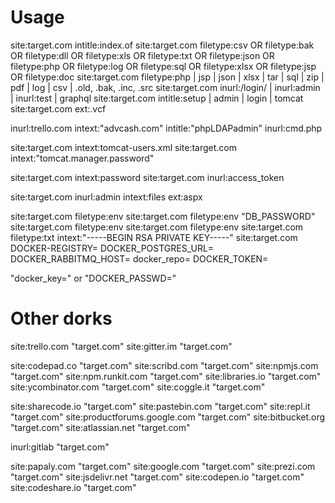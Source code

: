 # Usage
site:target.com intitle:index.of
site:target.com filetype:csv OR filetype:bak OR filetype:dll OR filetype:xls OR filetype:txt OR filetype:json OR filetype:php OR filetype:log OR filetype:sql OR filetype:xlsx OR filetype:jsp OR filetype:doc
site:target.com filetype:php | jsp | json | xlsx | tar | sql | zip | pdf | log | csv | .old, .bak, .inc, .src
site:target.com inurl:/login/ | inurl:admin | inurl:test | graphql
site:target.com intitle:setup | admin | login | tomcat
site:target.com ext:.vcf

inurl:trello.com intext:"advcash.com"
intitle:"phpLDAPadmin" inurl:cmd.php

site:target.com intext:tomcat-users.xml
site:target.com intext:"tomcat.manager.password"

site:target.com intext:password
site:target.com inurl:access_token

site:target.com inurl:admin intext:files ext:aspx

site:target.com filetype:env
site:target.com filetype:env "DB_PASSWORD"
site:target.com filetype:env
site:target.com filetype:env
site:target.com filetype:txt intext:"-----BEGIN RSA PRIVATE KEY-----"
site:target.com DOCKER-REGISTRY=
DOCKER_POSTGRES_URL=
DOCKER_RABBITMQ_HOST=
docker_repo=
DOCKER_TOKEN=

 "docker_key=" or "DOCKER_PASSWD="

# Other dorks
site:trello.com "target.com"
site:gitter.im "target.com"

site:codepad.co "target.com"
site:scribd.com "target.com"
site:npmjs.com "target.com"
site:npm.runkit.com "target.com"
site:libraries.io "target.com"
site:ycombinator.com "target.com"
site:coggle.it "target.com"

site:sharecode.io "target.com"
site:pastebin.com "target.com"
site:repl.it "target.com"
site:productforums.google.com "target.com"
site:bitbucket.org "target.com"
site:atlassian.net "target.com"

inurl:gitlab "target.com"

site:papaly.com "target.com"
site:google.com "target.com"
site:prezi.com "target.com"
site:jsdelivr.net "target.com"
site:codepen.io "target.com"
site:codeshare.io "target.com"